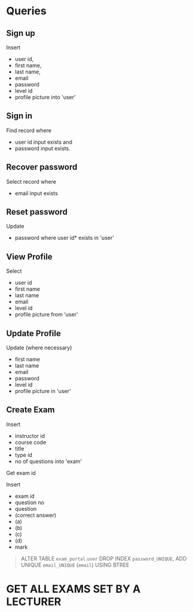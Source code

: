 # Queries

## Sign up
Insert
  * user id,
  * first name,
  * last name,
  * email
  * password
  * level id
  * profile picture
into 'user'

## Sign in
Find record where
  * user id input exists and
  * password input exists.

## Recover password
Select record where
  * email input exists

## Reset password
Update
  * password
where user id* exists
in 'user'

## View Profile
Select
  * user id
  * first name
  * last name
  * email
  * level id
  * profile picture
from 'user'

## Update Profile
Update (where necessary)
  * first name
  * last name
  * email
  * password
  * level id
  * profile picture
in 'user'

## Create Exam
Insert
  * instructor id
  * course code
  * title
  * type id
  * no of questions
into 'exam'

Get exam id

Insert
  * exam id
  * question no
  * question
  * (correct answer)
  * (a)
  * (b)
  * (c)
  * (d)
  * mark

> ALTER TABLE `exam_portal`.`user` DROP INDEX `password_UNIQUE`, ADD UNIQUE `email_UNIQUE` (`email`) USING BTREE



# GET ALL EXAMS SET BY A LECTURER
